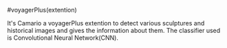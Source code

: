 #voyagerPlus(extention)

It's Camario a voyagerPlus extention to detect various sculptures and historical images and gives the information about them. The classifier used is Convolutional Neural Network(CNN).
